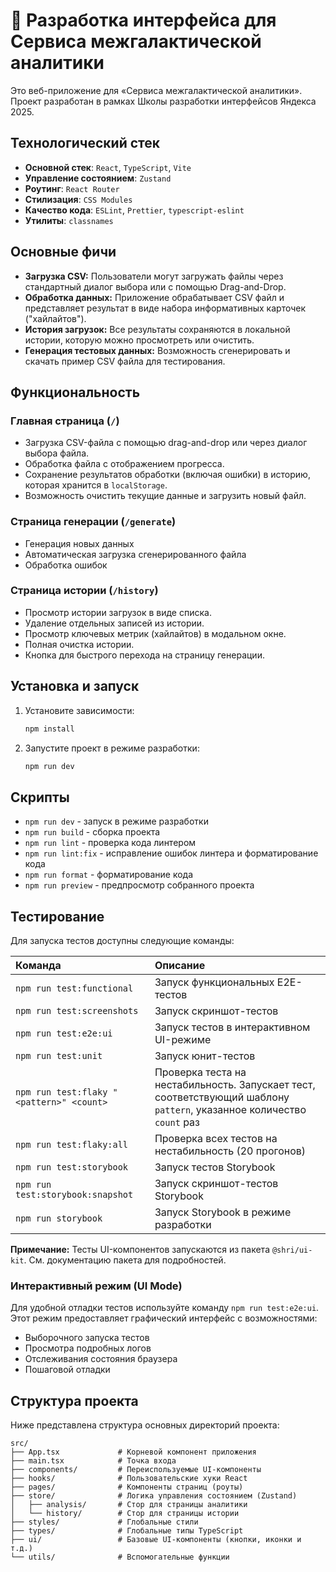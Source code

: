 # 🚀 Разработка интерфейса для Сервиса межгалактической аналитики

Это веб-приложение для «Сервиса межгалактической аналитики». Проект разработан в рамках Школы разработки интерфейсов Яндекса 2025.

## Технологический стек

- **Основной стек**: `React`, `TypeScript`, `Vite`
- **Управление состоянием**: `Zustand`
- **Роутинг**: `React Router`
- **Стилизация**: `CSS Modules`
- **Качество кода**: `ESLint`, `Prettier`, `typescript-eslint`
- **Утилиты**: `classnames`

## Основные фичи

-   **Загрузка CSV:** Пользователи могут загружать файлы через стандартный диалог выбора или с помощью Drag-and-Drop.
-   **Обработка данных:** Приложение обрабатывает CSV файл и представляет результат в виде набора информативных карточек ("хайлайтов").
-   **История загрузок:** Все результаты сохраняются в локальной истории, которую можно просмотреть или очистить.
-   **Генерация тестовых данных:** Возможность сгенерировать и скачать пример CSV файла для тестирования.

## Функциональность

### Главная страница (`/`)
- Загрузка CSV-файла с помощью drag-and-drop или через диалог выбора файла.
- Обработка файла с отображением прогресса.
- Сохранение результатов обработки (включая ошибки) в историю, которая хранится в `localStorage`.
- Возможность очистить текущие данные и загрузить новый файл.

### Страница генерации (`/generate`)
- Генерация новых данных
- Автоматическая загрузка сгенерированного файла
- Обработка ошибок

### Страница истории (`/history`)
- Просмотр истории загрузок в виде списка.
- Удаление отдельных записей из истории.
- Просмотр ключевых метрик (хайлайтов) в модальном окне.
- Полная очистка истории.
- Кнопка для быстрого перехода на страницу генерации.

## Установка и запуск

1. Установите зависимости:
   ```bash
   npm install
   ```

2. Запустите проект в режиме разработки:
   ```bash
   npm run dev
   ```

## Скрипты

- `npm run dev` - запуск в режиме разработки
- `npm run build` - сборка проекта
- `npm run lint` - проверка кода линтером
- `npm run lint:fix` - исправление ошибок линтера и форматирование кода
- `npm run format` - форматирование кода
- `npm run preview` - предпросмотр собранного проекта

## Тестирование

Для запуска тестов доступны следующие команды:

| Команда | Описание |
| :--- | :--- |
| `npm run test:functional` | Запуск функциональных E2E-тестов |
| `npm run test:screenshots` | Запуск скриншот-тестов |
| `npm run test:e2e:ui` | Запуск тестов в интерактивном UI-режиме |
| `npm run test:unit` | Запуск юнит-тестов |
| `npm run test:flaky "<pattern>" <count>` | Проверка теста на нестабильность. Запускает тест, соответствующий шаблону `pattern`, указанное количество `count` раз |
| `npm run test:flaky:all` | Проверка всех тестов на нестабильность (20 прогонов) |
| `npm run test:storybook` | Запуск тестов Storybook |
| `npm run test:storybook:snapshot` | Запуск скриншот-тестов Storybook |
| `npm run storybook` | Запуск Storybook в режиме разработки |

**Примечание:** Тесты UI-компонентов запускаются из пакета `@shri/ui-kit`. См. документацию пакета для подробностей.

### Интерактивный режим (UI Mode)

Для удобной отладки тестов используйте команду `npm run test:e2e:ui`. Этот режим предоставляет графический интерфейс с возможностями:
- Выборочного запуска тестов
- Просмотра подробных логов
- Отслеживания состояния браузера
- Пошаговой отладки

## Структура проекта

Ниже представлена структура основных директорий проекта:

```
src/
├── App.tsx             # Корневой компонент приложения
├── main.tsx            # Точка входа
├── components/         # Переиспользуемые UI-компоненты
├── hooks/              # Пользовательские хуки React
├── pages/              # Компоненты страниц (роуты)
├── store/              # Логика управления состоянием (Zustand)
│   ├── analysis/       # Стор для страницы аналитики
│   └── history/        # Стор для страницы истории
├── styles/             # Глобальные стили
├── types/              # Глобальные типы TypeScript
├── ui/                 # Базовые UI-компоненты (кнопки, иконки и т.д.)
└── utils/              # Вспомогательные функции
```

